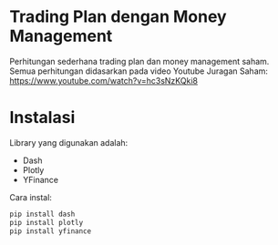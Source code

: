 # Trading Plan dengan Money Management
Perhitungan sederhana trading plan dan money management saham.  
Semua perhitungan didasarkan pada video Youtube Juragan Saham: https://www.youtube.com/watch?v=hc3sNzKQki8


# Instalasi
Library yang digunakan adalah:
- Dash
- Plotly
- YFinance

Cara instal:
```python
pip install dash
pip install plotly
pip install yfinance
```
